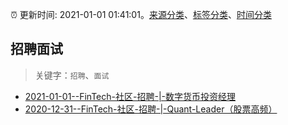 :alarm_clock: 更新时间: 2021-01-01 01:41:01。[来源分类](../README.md)、[标签分类](../TAGS.md)、[时间分类](../TIMELINE.md)

## 招聘面试


> 关键字：`招聘`、`面试`



- [2021-01-01--FinTech-社区-招聘-|-数字货币投资经理](https://www.v2ex.com/t/740817) 
- [2020-12-31--FinTech-社区-招聘-|-Quant-Leader（股票高频）](https://www.v2ex.com/t/740816) 